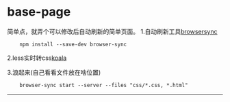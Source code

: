 # base-page

简单点，就弄个可以修改后自动刷新的简单页面。
1.自动刷新工具[browsersync](http://browsersync.cn/)
	
		npm install --save-dev browser-sync

2.less实时转css[koala](http://koala-app.com/index-zh.html)


3.浪起来(自己看看文件放在啥位置)
	
		browser-sync start --server --files "css/*.css, *.html"

--------------------------------------------
